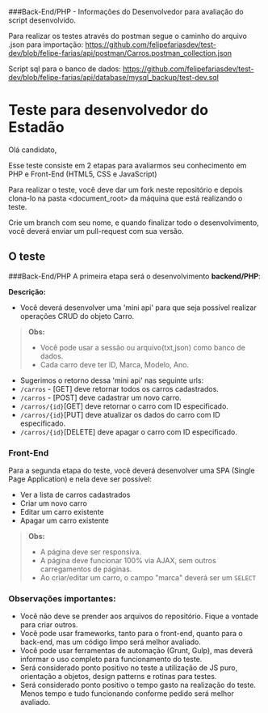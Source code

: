 ###Back-End/PHP - Informações do Desenvolvedor para avaliação do script desenvolvido.

Para realizar os testes através do postman segue o caminho do arquivo .json para importação: https://github.com/felipefariasdev/test-dev/blob/felipe-farias/api/postman/Carros.postman_collection.json 

Script sql para o banco de dados: https://github.com/felipefariasdev/test-dev/blob/felipe-farias/api/database/mysql_backup/test-dev.sql

Teste para desenvolvedor do Estadão
==============================

Olá candidato,

Esse teste consiste em 2 etapas para avaliarmos seu conhecimento em PHP e Front-End (HTML5, CSS e JavaScript)

Para realizar o teste, você deve dar um fork neste repositório e depois clona-lo na pasta <document_root> da máquina que está realizando o teste.

Crie um branch com seu nome, e quando finalizar todo o desenvolvimento, você deverá enviar um pull-request com sua versão.


O teste
--------

###Back-End/PHP
A primeira etapa será o desenvolvimento **backend/PHP**:

**Descrição:**

- Você deverá desenvolver uma 'mini api' para que seja possível realizar operações CRUD do objeto Carro.
> **Obs:**
>  - Você pode usar a sessão ou arquivo(txt,json) como banco de dados.
>  - Cada carro deve ter ID, Marca, Modelo, Ano.

- Sugerimos o retorno dessa 'mini api' nas seguinte urls:
 - `/carros` - [GET] deve retornar todos os carros cadastrados.
 - `/carros` - [POST] deve cadastrar um novo carro.
 - `/carros/{id}`[GET] deve retornar o carro com ID especificado.
 - `/carros/{id}`[PUT] deve atualizar os dados do carro com ID especificado.
 - `/carros/{id}`[DELETE] deve apagar o carro com ID especificado.

### Front-End

Para a segunda etapa do teste, você deverá desenvolver uma SPA (Single Page Application) e nela deve ser possível:

- Ver a lista de carros cadastrados
- Criar um novo carro
- Editar um carro existente
- Apagar um carro existente

> **Obs:**
> - A página deve ser responsiva.
> - A página deve funcionar 100% via AJAX, sem outros carregamentos de páginas.
> - Ao criar/editar um carro, o campo "marca" deverá ser um `SELECT`


### Observações importantes:

 - Você não deve se prender aos arquivos do repositório. Fique a vontade para criar outros.
 - Você pode usar frameworks, tanto para o front-end, quanto para o back-end, mas um código limpo será melhor avaliado.
 - Você pode usar ferramentas de automação (Grunt, Gulp), mas deverá informar o uso completo para funcionamento do teste.
 - Será considerado ponto positivo no teste a utilização de JS puro, orientação a objetos, design patterns e rotinas para testes.
 - Será considerado ponto positivo o tempo gasto na realização do teste. Menos tempo e tudo funcionando conforme pedido será
melhor avaliado.

